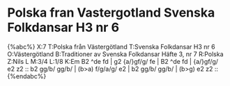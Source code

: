 # Polska fran Vastergotland Svenska Folkdansar H3 nr 6

{%abc%}
X:7
T:Polska från Västergötland
T:Svenska Folkdansar H3 nr 6
O:Västergötland
B:Traditioner av Svenska Folkdansar Häfte 3, nr 7
R:Polska
Z:Nils L
M:3/4
L:1/8
K:Em
B2 ^de fd | g2 {a/}gf/g/ fe | B2 ^de fd | {a/}gf/g/ e2 z2 ::
b2 gg/b/ gg/b/ | (b>a) f/g/a/g/ e2 | b2 gg/b/ gg/b/ | (b>g) e2 z2 ::
{%endabc%}
